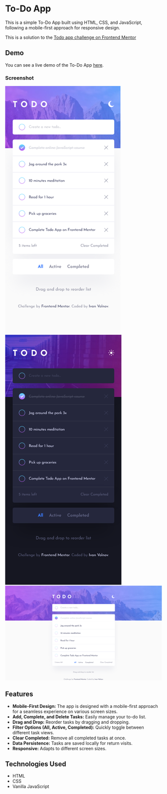 # To-Do App

This is a simple To-Do App built using HTML, CSS, and JavaScript, following a mobile-first approach for responsive design.

This is a solution to the [Todo app challenge on Frontend Mentor](https://www.frontendmentor.io/challenges/todo-app-Su1_KokOW)

## Demo

You can see a live demo of the To-Do App [here](https://todo-app-by-ivan-volnov.netlify.app/).

### Screenshot

![mobile layout](./screenshots/mobile_light.png)
![mobile layout in darkmode](./screenshots/mobile_dark.png)
![desktop layout](./screenshots/desktop_light.png)

## Features

- **Mobile-First Design:** The app is designed with a mobile-first approach for a seamless experience on various screen sizes.
- **Add, Complete, and Delete Tasks:** Easily manage your to-do list.
- **Drag and Drop:** Reorder tasks by dragging and dropping.
- **Filter Options (All, Active, Completed):** Quickly toggle between different task views.
- **Clear Completed:** Remove all completed tasks at once.
- **Data Persistence:** Tasks are saved locally for return visits.
- **Responsive:** Adapts to different screen sizes.

## Technologies Used

- HTML
- CSS
- Vanilla JavaScript
